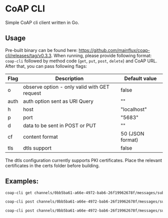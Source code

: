 # CoAP CLI
Simple CoAP cli client written in Go.


## Usage
Pre-built binary can be found here: https://github.com/mainflux/coap-cli/releases/tag/v0.3.3.
When running, please provide following format:
`coap-cli` followed by method code (`get`, `put`, `post`, `delete`) and CoAP URL. After that, you can pass following flags:

| Flag | Description                                    | Default value    |
| ---- | ---------------------------------------------- | ---------------- |
| o    | observe   option - only valid with GET request | false            |
| auth | auth option sent as URI Query                  | ""               |
| h    | host                                           | "localhost"      |
| p    | port                                           | "5683"           |
| d    | data to be sent in POST or PUT                 | ""               |
| cf   | content format                                 | 50 (JSON format) |
|tls   | dtls support                                   | false            |

The dtls configuration currently supports PKI certificates. Place the relevant certificates in the certs folder before building.
## Examples:

```bash
coap-cli get channels/0bb5ba61-a66e-4972-bab6-26f19962678f/messages/subtopic -auth 1e1017e6-dee7-45b4-8a13-00e6afeb66eb -o -tls
```
```bash
coap-cli post channels/0bb5ba61-a66e-4972-bab6-26f19962678f/messages/subtopic -auth 1e1017e6-dee7-45b4-8a13-00e6afeb66eb -d "hello world"
```
```bash
coap-cli post channels/0bb5ba61-a66e-4972-bab6-26f19962678f/messages/subtopic -auth 1e1017e6-dee7-45b4-8a13-00e6afeb66eb -d "hello world" -h 0.0.0.0 -p 1234
```
